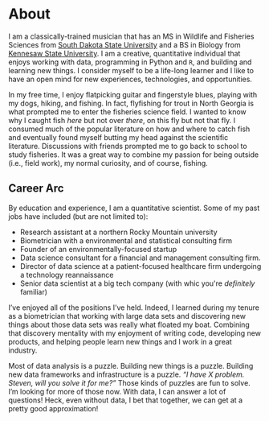 About
=====

I am a classically-trained musician that has an MS in Wildlife and Fisheries Sciences from [South Dakota State University](www.sdstate.edu) and a BS in Biology from [Kennesaw State University](www.kennesaw.edu). I am a creative, quantitative individual that enjoys working with data, programming in Python and `R`, and building and learning new things. I consider myself to be a life-long learner and I like to have an open mind for new experiences, technologies, and opportunities.

In my free time, I enjoy flatpicking guitar and fingerstyle blues, playing with my dogs, hiking, and fishing. In fact, flyfishing for trout in North Georgia is what prompted me to enter the fisheries science field. I wanted to know why I caught fish *here* but not over *there*, on this fly but not that fly. I consumed much of the popular literature on how and where to catch fish and eventually found myself butting my head against the scientific literature. Discussions with friends prompted me to go back to school to study fisheries. It was a great way to combine my passion for being outside (i.e., field work), my normal curiosity, and of course, fishing.

## Career Arc

By education and experience, I am a quantitative scientist. Some of my past jobs have included (but are not limited to):

* Research assistant at a northern Rocky Mountain university
* Biometrician with a environmental and statistical consulting firm
* Founder of an environmentally-focused startup 
* Data science consultant for a financial and management consulting firm. 
* Director of data science at a patient-focused healthcare firm undergoing a technology reannaissance 
* Senior data scientist at a big tech company (with whic you're *definitely* familiar)

I’ve enjoyed all of the positions I’ve held. Indeed, I learned during my tenure as a biometrician that working with large data sets and discovering new things about those data sets was really what floated my boat. Combining that discovery mentality with my enjoyment of writing code, developing new products, and helping people learn new things and I work in a great industry.

Most of data analysis is a puzzle. Building new things is a puzzle. Building new data frameworks and infrastructure is a puzzle. *“I have X problem. Steven, will you solve it for me?”* Those kinds of puzzles are fun to solve. I’m looking for more of those now. With data, I can answer a lot of questions! Heck, even without data, I bet that together, we can get at a pretty good approximation!

<!-- ## The FUTURE!

I’m always looking at what’s out there, mostly for positions where I can use my knowledge of R, my statistical and data analysis experience (including machine learning with SVM, RandomForests, NeuralNetworks, etc), my database skills (MSSQL, MySQL), and my ability to explain technical concepts to non-technical people in a business setting. I recognize this may be a challenge; as a trained fisheries scientist, a lot of people can’t see beyond the degree and the fact that I’m trying to do this remotely is even more of a challenge. But let’s face it: absolutely loving where you live is a hard thing to beat and I absolutely adore SW Montana. Besides, with direct flights from my local airport to Seattle, San Francisco, Salt Lake City, Denver, Houston, Minneapolis-St. Paul, Atlanta, and Newark, I can almost be anywhere in the country within two flights. Also, I enjoy travel, meeting new people, and helping others learn. Further, as I am an established, effective remote worker and with my ability to communicate effectively via telephone, email, technical documents, and with my smiling face on video chat, I’m hoping that the perfect job for me is out there.

Feel free to view my technical resume and don’t hesitate to ask any questions. A more general–and lengthy–CV is available as well. -->